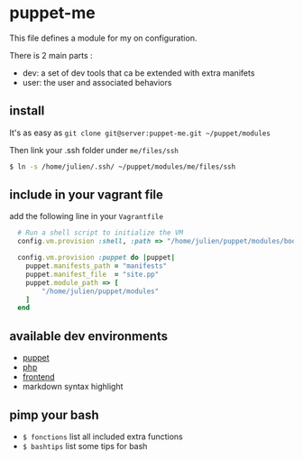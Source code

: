 # puppet-me

This file defines a module for my on configuration.

There is 2 main parts :

 * dev: a set of dev tools that ca be extended with extra manifets
 * user: the user and associated behaviors

## install

It's as easy as `git clone git@server:puppet-me.git ~/puppet/modules`

Then link your .ssh folder under `me/files/ssh`

``` sh
$ ln -s /home/julien/.ssh/ ~/puppet/modules/me/files/ssh
```

## include in your vagrant file

add the following line in your `Vagrantfile`

``` ruby
  # Run a shell script to initialize the VM
  config.vm.provision :shell, :path => "/home/julien/puppet/modules/bootstrap.sh"

  config.vm.provision :puppet do |puppet|
    puppet.manifests_path = "manifests"
    puppet.manifest_file  = "site.pp"
    puppet.module_path => [
        "/home/julien/puppet/modules"
    ]
  end
```

## available dev environments

* [puppet](me/doc/puppet.markdown)
* [php](me/doc/php.markdown)
* [frontend](me/doc/frontend.markdown)
* markdown syntax highlight

## pimp your bash

* `$ fonctions` list all included extra functions
* `$ bashtips` list some tips for bash
